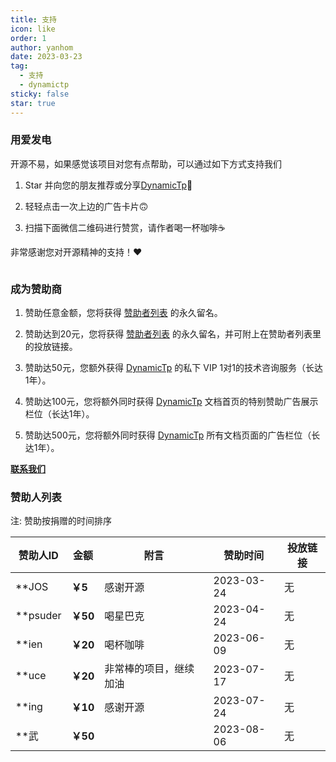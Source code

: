 ```yaml
---
title: 支持
icon: like
order: 1
author: yanhom
date: 2023-03-23
tag:
  - 支持
  - dynamictp
sticky: false
star: true
---
```


### 用爱发电

开源不易，如果感觉该项目对您有点帮助，可以通过如下方式支持我们

1. Star 并向您的朋友推荐或分享[DynamicTp](https://gitee.com/dromara/dynamic-tp)🚀

2. 轻轻点击一次上边的广告卡片🙃

3. 扫描下面微信二维码进行赞赏，请作者喝一杯咖啡☕️

非常感谢您对开源精神的支持！❤️

<img :src="$withBase('/supportme.jpg')" style="zoom: 35%">


### 成为赞助商

1. 赞助任意金额，您将获得 [赞助者列表](/guide/other/supportme/#赞助人列表) 的永久留名。

2. 赞助达到20元，您将获得 [赞助者列表](/guide/other/supportme/#赞助人列表) 的永久留名，并可附上在赞助者列表里的投放链接。

3. 赞助达50元，您额外获得 [DynamicTp](https://dynamictp.cn/) 的私下 VIP 1对1的技术咨询服务（长达1年）。

4. 赞助达100元，您将额外同时获得 [DynamicTp](https://dynamictp.cn/) 文档首页的特别赞助广告展示栏位（长达1年）。

5. 赞助达500元，您将额外同时获得 [DynamicTp](https://dynamictp.cn/) 所有文档页面的广告栏位（长达1年）。

**[联系我们](/guide/other/contact)**

### 赞助人列表

注: 赞助按捐赠的时间排序

| 赞助人ID    | 金额      | 附言          | 赞助时间       | 投放链接 |
|----------|---------|-------------|------------|--------|
| **JOS    | **￥5**  | 感谢开源        | 2023-03-24 | 无|
| **psuder | **￥50** | 喝星巴克        | 2023-04-24 | 无|
| **ien    | **￥20** | 喝杯咖啡        | 2023-06-09 | 无|
| **uce    | **￥20** | 非常棒的项目，继续加油 | 2023-07-17 | 无|
| **ing    | **￥10** | 感谢开源        | 2023-07-24 | 无|
| **武     | **￥50**||2023-08-06|无
